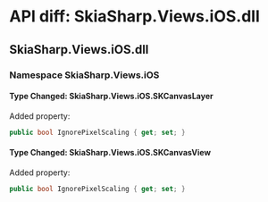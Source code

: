# API diff: SkiaSharp.Views.iOS.dll

## SkiaSharp.Views.iOS.dll

### Namespace SkiaSharp.Views.iOS

#### Type Changed: SkiaSharp.Views.iOS.SKCanvasLayer

Added property:

```csharp
public bool IgnorePixelScaling { get; set; }
```


#### Type Changed: SkiaSharp.Views.iOS.SKCanvasView

Added property:

```csharp
public bool IgnorePixelScaling { get; set; }
```



